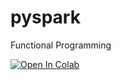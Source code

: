 # pyspark
Functional Programming


<a target="_blank" href="https://colab.research.google.com/github/antonioGoncalves64/FunctionProgramming/blob/main/Functional%20Programming.ipynb">
  <img src="https://colab.research.google.com/assets/colab-badge.svg" alt="Open In Colab"/>
</a>
